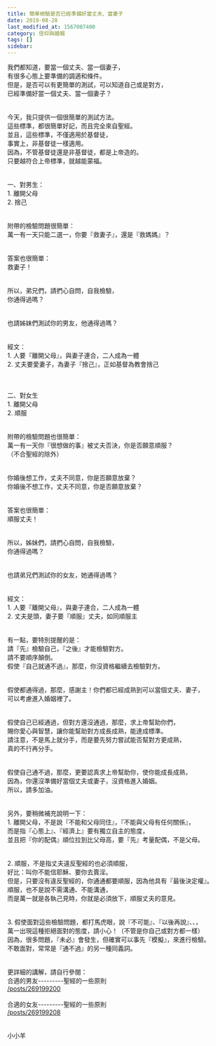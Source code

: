 ```yaml
---
title: 簡單檢驗是否已經準備好當丈夫、當妻子
date: 2019-08-28
last_modified_at: 1567007400
category: 信仰與婚姻
tags: []
sidebar: 
---
```


<div>我們都知道，要當一個丈夫、當一個妻子，</div>
<div>有很多心態上要準備的調適和條件。</div>
<div>但是，是否可以有更簡單的測試，可以知道自己或是對方，</div>
<div>已經準備好當一個丈夫、當一個妻子？</div>
<div> </div>
<div> </div>
<div>今天，我只提供一個很簡單的測試方法。</div>
<div>這些標準，都很簡單好記，而且完全來自聖經。</div>
<div>並且，這些標準，不僅適用於基督徒，</div>
<div>事實上，非基督徒一樣適用。</div>
<div>因為，不管基督徒還是非基督徒，都是上帝造的。</div>
<div>只要越符合上帝標準，就越能蒙福。</div>
<div> </div>
<div> </div>
<div>一、對男生：</div>
<div>1.<span style="white-space:pre"> </span>離開父母</div>
<div>2.<span style="white-space:pre"> </span>捨己</div>
<div> </div>
<div> </div>
<div>附帶的檢驗問題很簡單：</div>
<div>萬一有一天只能二選一，你要『救妻子』，還是『救媽媽』？</div>
<div> </div>
<div> </div>
<div>答案也很簡單：</div>
<div>救妻子！</div>
<div> </div>
<div> </div>
<div>所以，弟兄們，請捫心自問，自我檢驗，</div>
<div>你通得過嗎？</div>
<div> </div>
<div> </div>
<div>也請姊妹們測試你的男友，他通得過嗎？</div>
<div> </div>
<div> </div>
<div>經文：</div>
<div>1. 人要『離開父母』，與妻子連合，二人成為一體</div>
<div>2. 丈夫要愛妻子，為妻子『捨己』，正如基督為教會捨己</div>
<div> </div>
<div> </div>
<div> </div>
<div>二、對女生</div>
<div>1.<span style="white-space:pre"> </span>離開父母</div>
<div>2.<span style="white-space:pre"> </span>順服</div>
<div> </div>
<div> </div>
<div>附帶的檢驗問題也很簡單：</div>
<div>萬一有一天你『很想做的事』被丈夫否決，你是否願意順服？</div>
<div>（不合聖經的除外）</div>
<div> </div>
<div> </div>
<div>你婚後想工作，丈夫不同意，你是否願意放棄？</div>
<div>你婚後不想工作，丈夫不同意，你是否願意放棄？</div>
<div> </div>
<div> </div>
<div>答案也很簡單：</div>
<div>順服丈夫！</div>
<div> </div>
<div> </div>
<div>所以，姊妹們，請捫心自問，自我檢驗，</div>
<div>你通得過嗎？</div>
<div> </div>
<div> </div>
<div>也請弟兄們測試你的女友，她通得過嗎？</div>
<div> </div>
<div> </div>
<div>經文：</div>
<div>1.<span style="white-space:pre"> </span>人要『離開父母』，與妻子連合，二人成為一體</div>
<div>2.<span style="white-space:pre"> </span>丈夫是頭，妻子要『順服』丈夫，如同順服主</div>
<div> </div>
<div> </div>
<div>有一點，要特別提醒的是：</div>
<div>請『先』檢驗自己，『之後』才能檢驗對方。</div>
<div>請不要順序顛倒。</div>
<div>假使『自己就通不過』，那麼，你沒資格繼續去檢驗對方。</div>
<div> </div>
<div> </div>
<div>假使都通得過，那麼，感謝主！你們都已經成熟到可以當個丈夫、妻子，</div>
<div>可以考慮進入婚姻裡了。</div>
<div> </div>
<div> </div>
<div>假使自己已經通過，但對方還沒通過，那麼，求上帝幫助你們，</div>
<div>賜你愛心與智慧，讓你能幫助對方成長成熟，能達成標準。</div>
<div>請注意，不是馬上就分手，而是要先努力嘗試能否幫對方更成熟，</div>
<div>真的不行再分手。</div>
<div> </div>
<div> </div>
<div>假使自己通不過，那麼，更要認真求上帝幫助你，使你能成長成熟，</div>
<div>因為，你還沒準備好當個丈夫或妻子，沒資格進入婚姻。</div>
<div>所以，請多加油。</div>
<div> </div>
<div> </div>
<div>另外，要稍微補充說明一下：</div>
<div>1.<span style="white-space:pre"> </span>離開父母，不是說『不能和父母同住』，『不能與父母有任何關係』，</div>
<div>而是指『心態上』、『經濟上』要有獨立自主的態度，</div>
<div>並且把『你的配偶』順位拉到比父母高，要『先』考量配偶，不是父母。</div>
<div> </div>
<div> </div>
<div>2.<span style="white-space:pre"> </span>順服，不是指丈夫違反聖經的也必須順服，</div>
<div>好比：叫你不能信耶穌、要你去賣淫。</div>
<div>但是，只要沒有違反聖經的，你通通都要順服，因為他具有『最後決定權』。</div>
<div>順服，也不是說不需溝通、不能溝通，</div>
<div>而是萬一就是各執己見時，你就是必須放下，順服丈夫的意見。</div>
<div> </div>
<div> </div>
<div>3.<span style="white-space:pre"> </span>假使面對這些檢驗問題，都打馬虎眼，說『不可能』、『以後再說』、、，</div>
<div>萬一出現這種拒絕面對的態度，請小心！（不管是你自己或對方都一樣）</div>
<div>因為，很多問題，『未必』會發生，但確實可以事先『模擬』，來進行檢驗。</div>
<div>不敢面對，常常是『通不過』的另一種同義詞。</div>
<div> </div>
<div> </div>
<div>更詳細的講解，請自行參閱：</div>
<div>合適的男友---------聖經的一些原則</div>
<div><a href="/posts/269199200" target="_blank">/posts/269199200</a></div>
<div> </div>
<div>合適的女友---------聖經的一些原則</div>
<div><a href="/posts/269199208" target="_blank">/posts/269199208</a></div>
<div> </div>
<div> </div>
<div>小小羊</div>
<div> </div>
<div> </div>
